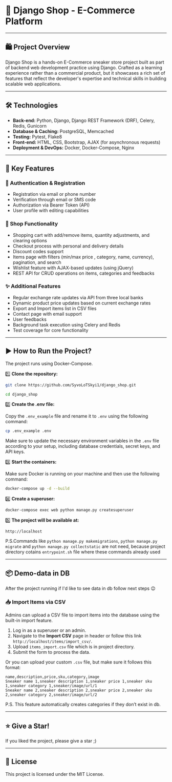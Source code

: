 # 🛒 Django Shop - E-Commerce Platform

---

## 🛍️ Project Overview

Django Shop is a hands-on E-Commerce sneaker store project built as part of backend web development practice using Django. Crafted as a learning experience rather than a commercial product, but it showcases a rich set of features that reflect the developer's expertise and technical skills in building scalable web applications.

---

## 🛠️ Technologies

- **Back-end:** Python, Django, Django REST Framework (DRF), Celery, Redis, Gunicorn
- **Database & Caching:** PostgreSQL, Memcached
- **Testing:** Pytest, Flake8
- **Front-end:** HTML, CSS, Bootstrap, AJAX (for asynchronous requests)
- **Deployment & DevOps:** Docker, Docker-Compose, Nginx

---

## 🚀 Key Features

### 🔑 Authentication & Registration
- Registration via email or phone number
- Verification through email or SMS code
- Authorization via Bearer Token (API)
- User profile with editing capabilities

### 🛒 Shop Functionality
- Shopping cart with add/remove items, quantity adjustments, and clearing options
- Checkout process with personal and delivery details  
- Discount codes support
- Items page with filters (min/max price , category, name, currency), pagination, and search
- Wishlist feature with AJAX-based updates (using jQuery)
- REST API for CRUD operations on items, categories and feedbacks

### ✨ Additional Features
- Regular exchange rate updates via API from three local banks
- Dynamic product price updates based on current exchange rates
- Export and Import items list in CSV files
- Contact page with email support
- User feedbacks
- Background task execution using Celery and Redis
- Test coverage for core functionality

---

## ▶️ How to Run the Project?

The project runs using Docker-Compose.

1️⃣ **Clone the repository:**

   ```bash
   git clone https://github.com/SyvoLoTSkyi1/django_shop.git
   ```
   ```bash
   cd django_shop
   ```
2️⃣ **Create the .env file:**

Copy the `.env_example` file and rename it to `.env` using the following command:

   ```bash
   cp .env_example .env
   ```

Make sure to update the necessary environment variables in the `.env` file according to your setup, including database credentials, secret keys, and API keys.

3️⃣ **Start the containers:**
    
Make sure Docker is running on your machine and then use the following command:

   ```bash
   docker-compose up -d --build
   ```

4️⃣ **Create a superuser:**

   ```bash
   docker-compose exec web python manage.py createsuperuser
   ```

5️⃣ **The project will be available at:**

   ```
   http://localhost
   ```

P.S.Commands like ```python manage.py makemigrations```, ```python manage.py migrate``` and ```python manage.py collectstatic``` are not need, because project directory cotains ```entrypoint.sh``` file where these commands already used

---

## 📦 Demo-data in DB

After the project running if I'd like to see data in db follow next steps 😉

### 📥 Import Items via CSV

Admins can upload a CSV file to import items into the database using the built-in import feature.

1. Log in as a superuser or an admin.
2. Navigate to the **Import CSV** page in header or follow this link ```http://localhost/items/import_csv/```.
3. Upload ```items_import.csv``` file which is in project directory.
4. Submit the form to process the data.

Or you can upload your custom ```.csv``` file, but make sure it follows this format:

```
name,description,price,sku,category,image
Sneaker name 1,sneaker description 1,sneaker price 1,sneaker sku 1,sneaker category 1,sneaker/image/url/1
Sneaker name 2,sneaker description 2,sneaker price 2,sneaker sku 2,sneaker category 2,sneaker/image/url/2
```

P.S. This feature automatically creates categories if they don’t exist in db.

---

## ⭐ Give a Star!

If you liked the project, please give a star ;)

---

## 📜 License

This project is licensed under the MIT License.
